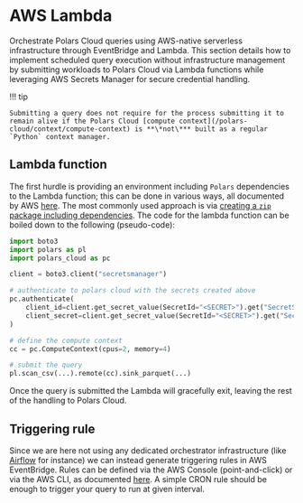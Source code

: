 # AWS Lambda

Orchestrate Polars Cloud queries using AWS-native serverless infrastructure through EventBridge and
Lambda. This section details how to implement scheduled query execution without infrastructure
management by submitting workloads to Polars Cloud via Lambda functions while leveraging AWS Secrets
Manager for secure credential handling.

!!! tip

    Submitting a query does not require for the process submitting it to remain alive if the Polars Cloud [compute context](/polars-cloud/context/compute-context) is **\*not\*** built as a regular `Python` context manager.

## Lambda function

The first hurdle is providing an environment including `Polars` dependencies to the Lambda function;
this can be done in various ways, all documented by AWS
[here](https://docs.aws.amazon.com/lambda/latest/dg/python-package.html). The most commonly used
approach is via
[creating a `zip` package including dependencies](https://docs.aws.amazon.com/lambda/latest/dg/python-package.html#python-package-create-dependencies).
The code for the lambda function can be boiled down to the following (pseudo-code):

```python
import boto3
import polars as pl
import polars_cloud as pc

client = boto3.client("secretsmanager")

# authenticate to polars cloud with the secrets created above
pc.authenticate(
    client_id=client.get_secret_value(SecretId="<SECRET>").get("SecretString"),
    client_secret=client.get_secret_value(SecretId="<SECRET>").get("SecretString"),
)

# define the compute context
cc = pc.ComputeContext(cpus=2, memory=4)

# submit the query
pl.scan_csv(...).remote(cc).sink_parquet(...)
```

Once the query is submitted the Lambda will gracefully exit, leaving the rest of the handling to
Polars Cloud.

## Triggering rule

Since we are here not using any dedicated orchestrator infrastructure (like
[Airflow](/polars-cloud/integrations/airflow) for instance) we can instead generate triggering rules
in AWS EventBridge. Rules can be defined via the AWS Console (point-and-click) or via the AWS CLI,
as documented
[here](https://docs.aws.amazon.com/eventbridge/latest/userguide/eb-run-lambda-schedule.html). A
simple CRON rule should be enough to trigger your query to run at given interval.
